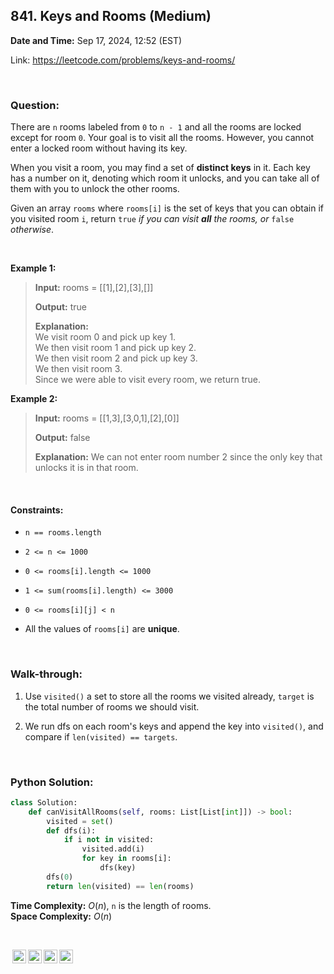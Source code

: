 ## 841. Keys and Rooms (Medium)
**Date and Time:** Sep 17, 2024, 12:52 (EST)

Link: https://leetcode.com/problems/keys-and-rooms/

<br>

### Question:
There are `n` rooms labeled from `0` to `n - 1` and all the rooms are locked except for room `0`. Your goal is to visit all the rooms. However, you cannot enter a locked room without having its key.

When you visit a room, you may find a set of **distinct keys** in it. Each key has a number on it, denoting which room it unlocks, and you can take all of them with you to unlock the other rooms.

Given an array `rooms` where `rooms[i]` is the set of keys that you can obtain if you visited room `i`, return `true` _if you can visit **all** the rooms, or_ `false` _otherwise_.

<br>

**Example 1:**
> **Input:** rooms = [[1],[2],[3],[]]
> 
> **Output:** true
>
> **Explanation:** <br>
> We visit room 0 and pick up key 1. <br>
> We then visit room 1 and pick up key 2. <br>
> We then visit room 2 and pick up key 3. <br>
> We then visit room 3. <br>
> Since we were able to visit every room, we return true.

**Example 2:**
> **Input:** rooms = [[1,3],[3,0,1],[2],[0]]
> 
> **Output:** false
>
> **Explanation:** We can not enter room number 2 since the only key that unlocks it is in that room.

<br>

#### Constraints:
* `n == rooms.length`

* `2 <= n <= 1000`

* `0 <= rooms[i].length <= 1000`

* `1 <= sum(rooms[i].length) <= 3000`

* `0 <= rooms[i][j] < n
`
* All the values of `rooms[i]` are **unique**.

<br>

### Walk-through: 
1. Use `visited()` a set to store all the rooms we visited already, `target` is the total number of rooms we should visit. 

2. We run dfs on each room's keys and append the key into `visited()`, and compare if `len(visited) == targets`.

<br>

### Python Solution:
```python
class Solution:
    def canVisitAllRooms(self, rooms: List[List[int]]) -> bool:
        visited = set()
        def dfs(i):
            if i not in visited:
                visited.add(i)
                for key in rooms[i]:
                    dfs(key)
        dfs(0)
        return len(visited) == len(rooms)
```
**Time Complexity:** $O(n)$, `n` is the length of rooms. <br>
**Space Complexity:** $O(n)$

<br>

<img style="height:22px!important;margin-left:3px;vertical-align:text-bottom;" src="https://mirrors.creativecommons.org/presskit/icons/cc.svg?ref=chooser-v1" alt="CC BY-NC-SA" title="CC BY-NC-SA"><img style="height:22px!important;margin-left:3px;vertical-align:text-bottom;" src="https://mirrors.creativecommons.org/presskit/icons/by.svg?ref=chooser-v1" alt="BY: credit must be given to the creator" title="BY: credit must be given to the creator"><img style="height:22px!important;margin-left:3px;vertical-align:text-bottom;" src="https://mirrors.creativecommons.org/presskit/icons/nc.svg?ref=chooser-v1" alt="NC: Only noncommercial uses of the work are permitted" title="NC: Only noncommercial uses of the work are permitted"><img style="height:22px!important;margin-left:3px;vertical-align:text-bottom;" src="https://mirrors.creativecommons.org/presskit/icons/sa.svg?ref=chooser-v1" alt="SA: Adaptations must be shared under the same terms" title="SA: Adaptations must be shared under the same terms">